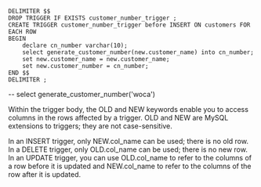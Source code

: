 ```
DELIMITER $$
DROP TRIGGER IF EXISTS customer_number_trigger ;
CREATE TRIGGER customer_number_trigger before INSERT ON customers FOR EACH ROW
BEGIN
	declare cn_number varchar(10);
    select generate_customer_number(new.customer_name) into cn_number;
	set new.customer_name = new.customer_name;
    set new.customer_number = cn_number;
END $$
DELIMITER ;
```
-- select generate_customer_number('woca')

Within the trigger body, the OLD and NEW keywords enable you to access columns in the rows affected by a trigger. OLD and NEW are MySQL extensions to triggers; they are not case-sensitive.

In an INSERT trigger, only NEW.col_name can be used; there is no old row. In a DELETE trigger, only OLD.col_name can be used; there is no new row. In an UPDATE trigger, you can use OLD.col_name to refer to the columns of a row before it is updated and NEW.col_name to refer to the columns of the row after it is updated.